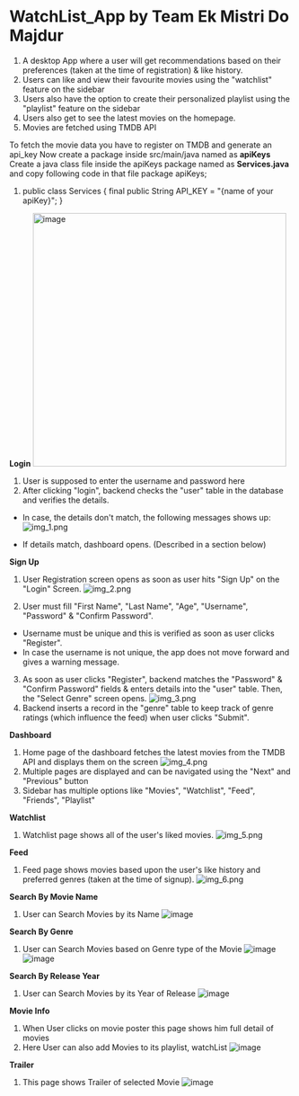 # WatchList_App by Team Ek Mistri Do Majdur

1. A desktop App where a user will get recommendations based on their preferences (taken at the time of registration) & like history.
2. Users can like and view their favourite movies using the "watchlist" feature on the sidebar
3. Users also have the option to create their personalized playlist using the "playlist" feature on the sidebar
4. Users also get to see the latest movies on the homepage.
5. Movies are fetched using TMDB API

To fetch the movie data you have to register on TMDB and generate an  api_key
Now create a package inside src/main/java named as **apiKeys**
Create a java class file inside the apiKeys package named as **Services.java**
and copy following code in that file
package apiKeys;

1.   public class Services {
    final public String API_KEY = "{name of your apiKey}";
}

**Login**
<img width="451" alt="image" src="https://user-images.githubusercontent.com/59662860/147526509-78961076-4482-44d6-9706-cc19c9d03f56.png">

1. User is supposed to enter the username and password here
2. After clicking "login", backend checks the "user" table in the database and verifies the details.

- In case, the details don't match, the following messages shows up:
![img_1.png](src/main/resources/images/img_1.png)

- If details match, dashboard opens. (Described in a section below)

**Sign Up**
1. User Registration screen opens as soon as user hits "Sign Up" on the "Login" Screen.
![img_2.png](src/main/resources/images/img_2.png)

2. User must fill "First Name", "Last Name", "Age", "Username", "Password" & "Confirm Password".
- Username must be unique and this is verified as soon as user clicks "Register".
- In case the username is not unique, the app does not move forward and gives a warning message.
3. As soon as user clicks "Register", backend matches the "Password" & "Confirm Password" fields & enters details into the "user" table. Then, the "Select Genre" screen opens.
![img_3.png](src/main/resources/images/img_3.png)
4. Backend inserts a record in the "genre" table to keep track of genre ratings (which influence the feed) when user clicks "Submit".


**Dashboard**
1. Home page of the dashboard fetches the latest movies from the TMDB API and displays them on the screen
![img_4.png](src/main/resources/images/img_4.png)
2. Multiple pages are displayed and can be navigated using the "Next" and "Previous" button
3. Sidebar has multiple options like "Movies", "Watchlist", "Feed", "Friends", "Playlist"

**Watchlist**
1. Watchlist page shows all of the user's liked movies.
![img_5.png](src/main/resources/images/img_5.png)

**Feed**
1. Feed page shows movies based upon the user's like history and preferred genres (taken at the time of signup).
![img_6.png](src/main/resources/images/img_6.png)



**Search By Movie Name**
1. User can Search Movies by its Name
![image](https://user-images.githubusercontent.com/72067719/147489167-6c0fe8a7-ec8d-45bb-a5ca-9c2d75be8e48.png)

**Search By Genre**
1. User can Search Movies based on Genre type of the Movie
![image](https://user-images.githubusercontent.com/72067719/147489252-9ec82e9b-43a9-4c5a-9ad4-97e719711793.png)
![image](https://user-images.githubusercontent.com/72067719/147489262-96d4de29-53df-4888-86db-d9e042ee32cb.png)

**Search By Release Year**
1. User can Search Movies by its Year of Release
![image](https://user-images.githubusercontent.com/72067719/147489386-f1f37f47-6cb3-4d93-bd0a-9009a96fa89a.png)


**Movie Info**
1. When User clicks on movie poster this page shows him full detail of movies
2. Here User can also add Movies to its playlist, watchList
![image](https://user-images.githubusercontent.com/72067719/147487794-246ee4db-3ce9-446c-91c5-4a0f1a6b72f8.png)

**Trailer**
1. This page shows Trailer of selected Movie
![image](https://user-images.githubusercontent.com/72067719/147487810-bd35b68b-24e1-4892-a3a3-3994b1be5825.png)


